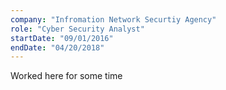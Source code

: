 ```yaml
---
company: "Infromation Network Securtiy Agency"
role: "Cyber Security Analyst"
startDate: "09/01/2016"
endDate: "04/20/2018"
---
```


Worked here for some time
